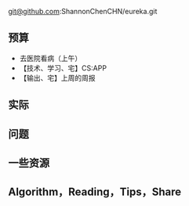 
git@github.com:ShannonChenCHN/eureka.git


## 预算

- 去医院看病（上午）
- 【技术、学习、宅】CS:APP 
- 【输出、宅】上周的周报


## 实际



## 问题




## 一些资源



## Algorithm，Reading，Tips，Share